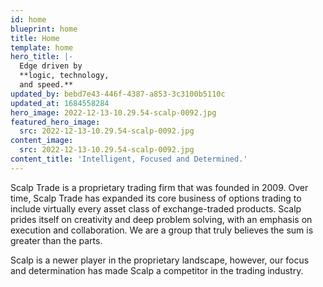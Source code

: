 ```yaml
---
id: home
blueprint: home
title: Home
template: home
hero_title: |-
  Edge driven by 
  **logic, technology,
  and speed.**
updated_by: bebd7e43-446f-4387-a853-3c3100b5110c
updated_at: 1684558284
hero_image: 2022-12-13-10.29.54-scalp-0092.jpg
featured_hero_image:
  src: 2022-12-13-10.29.54-scalp-0092.jpg
content_image:
  src: 2022-12-13-10.29.54-scalp-0092.jpg
content_title: 'Intelligent, Focused and Determined.'
---
```

Scalp Trade is a proprietary trading firm that was founded in 2009. Over time, Scalp Trade has expanded its core business of options trading to include virtually every asset class of exchange-traded products. Scalp prides itself on creativity and deep problem solving, with an emphasis on execution and collaboration. We are a group that truly believes the sum is greater than the parts.

Scalp is a newer player in the proprietary landscape, however, our focus and determination has made Scalp a competitor in the trading industry.